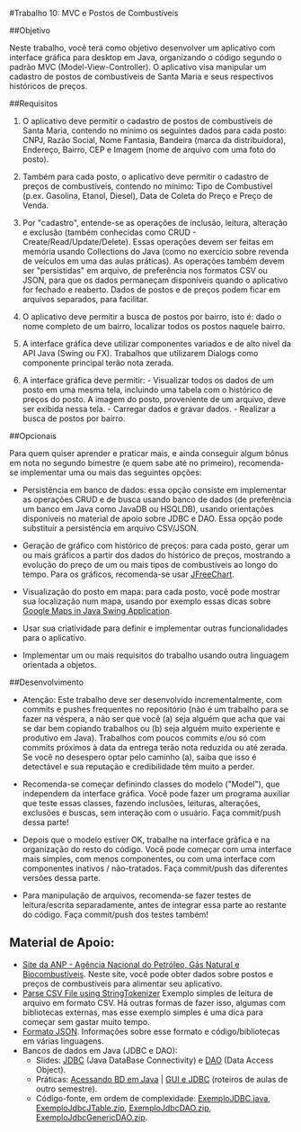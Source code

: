 #Trabalho 10: MVC e Postos de Combustíveis

##Objetivo

Neste trabalho, você terá como objetivo desenvolver um aplicativo com interface gráfica para desktop em Java, organizando o código segundo o padrão MVC (Model-View-Controller). O aplicativo visa manipular um cadastro de postos de combustíveis de Santa Maria e seus respectivos históricos de preços. 

##Requisitos

  1. O aplicativo deve permitir o cadastro de postos de combustíveis de Santa Maria, contendo no mínimo os seguintes dados para cada posto: CNPJ, Razão Social, Nome Fantasia, Bandeira (marca da distribuidora), Endereço, Bairro, CEP e Imagem (nome de arquivo com uma foto do posto).

  2. Também para cada posto, o aplicativo deve permitir o cadastro de preços de combustíveis, contendo no mínimo: Tipo de Combustível (p.ex. Gasolina, Etanol, Diesel), Data de Coleta do Preço e Preço de Venda.

  3. Por "cadastro", entende-se as operações de inclusão, leitura, alteração e exclusão (também conhecidas como CRUD - Create/Read/Update/Delete). Essas operações devem ser feitas em memória usando Collections do Java (como no exercício sobre revenda de veículos em uma das aulas práticas). As operações também devem ser "persistidas" em arquivo, de preferência nos formatos CSV ou JSON, para que os dados permaneçam disponíveis quando o aplicativo for fechado e reaberto. Dados de postos e de preços podem ficar em arquivos separados, para facilitar.

  4. O aplicativo deve permitir a busca de postos por bairro, isto é: dado o nome completo de um bairro, localizar todos os postos naquele bairro.

  5. A interface gráfica deve utilizar componentes variados e de alto nível da API Java (Swing ou FX). Trabalhos que utilizarem Dialogs como componente principal terão nota zerada.

  6. A interface gráfica deve permitir:
    - Visualizar todos os dados de um posto em uma mesma tela, incluindo uma tabela com o histórico de preços do posto. A imagem do posto, proveniente de um arquivo, deve ser exibida nessa tela.
    - Carregar dados e gravar dados.
    - Realizar a busca de postos por bairro. 

##Opcionais

Para quem quiser aprender e praticar mais, e ainda conseguir algum bônus em nota no segundo bimestre (e quem sabe até no primeiro), recomenda-se implementar uma ou mais das seguintes opções:
  - Persistência em banco de dados: essa opção consiste em implementar as operações CRUD e de busca usando banco de dados (de preferência um banco em Java como JavaDB ou HSQLDB), usando orientações disponíveis no material de apoio sobre JDBC e DAO. Essa opção pode substituir a persistência em arquivo CSV/JSON. 

  - Geração de gráfico com histórico de preços: para cada posto, gerar um ou mais gráficos a partir dos dados do histórico de preços, mostrando a evolução do preço de um ou mais tipos de combustíveis ao longo do tempo. Para os gráficos, recomenda-se usar <a href="http://www.jfree.org/jfreechart/" target="_blank">JFreeChart</a>.

  - Visualização do posto em mapa: para cada posto, você pode mostrar sua localização num mapa, usando por exemplo essas dicas sobre <a href="https://dzone.com/articles/google-maps-java-swing" target="_blank">Google Maps in Java Swing Application</a>.

  - Usar sua criatividade para definir e implementar outras funcionalidades para o aplicativo.

  - Implementar um ou mais requisitos do trabalho usando outra linguagem orientada a objetos. 

##Desenvolvimento

  - Atenção: Este trabalho deve ser desenvolvido incrementalmente, com commits e pushes frequentes no repositório (não é um trabalho para se fazer na véspera, a não ser que você (a) seja alguém que acha que vai se dar bem copiando trabalhos ou (b) seja alguém muito experiente e produtivo em Java). Trabalhos com poucos commits e/ou só com commits próximos à data da entrega terão nota reduzida ou até zerada. Se você no desespero optar pelo caminho (a), saiba que isso é detectável e sua reputação e credibilidade têm muito a perder.

  - Recomenda-se começar definindo classes do modelo ("Model"), que independem da interface gráfica. Você pode fazer um programa auxiliar que teste essas classes, fazendo inclusões, leituras, alterações, exclusões e buscas, sem interação com o usuário. Faça commit/push dessa parte!

  - Depois que o modelo estiver OK, trabalhe na interface gráfica e na organização do resto do código. Você pode começar com uma interface mais simples, com menos componentes, ou com uma interface com componentes inativos / não-tratados. Faça commit/push das diferentes versões dessa parte.

  - Para manipulação de arquivos, recomenda-se fazer testes de leitura/escrita separadamente, antes de integrar essa parte ao restante do código. Faça commit/push dos testes também! 

## Material de Apoio:

  - [Site da ANP - Agência Nacional do Petróleo, Gás Natural e Biocombustíveis](http://www.anp.gov.br/). Neste site, você pode obter dados sobre postos e preços de combustíveis para alimentar seu aplicativo.
  - [Parse CSV File using StringTokenizer](http://www.java-examples.com/parse-csv-file-using-stringtokenizer-example)
Exemplo simples de leitura de arquivo em formato CSV. Há outras formas de fazer isso, algumas com bibliotecas externas, mas esse exemplo simples é uma dica para começar sem gastar muito tempo.
  - [Formato JSON](http://json.org/). Informações sobre esse formato e código/bibliotecas em várias linguagens.
  - Bancos de dados em Java (JDBC e DAO):
    - Slides: [JDBC](http://www-usr.inf.ufsm.br/~andrea/elc117/slides/slides-java-jdbc-2015b.pdf) (Java DataBase Connectivity) e [DAO](http://www-usr.inf.ufsm.br/~andrea/elc117/slides/slides-java-dao-2015b.pdf) (Data Access Object).
    - Práticas: [Acessando BD em Java](http://www-usr.inf.ufsm.br/~andrea/elc117-2011a/exercs/ex_java_jdbc.html) | [GUI e JDBC](http://www-usr.inf.ufsm.br/~andrea/elc117-2011a/exercs/ex_java_gui_jdbc.html) (roteiros de aulas de outro semestre).
    - Código-fonte, em ordem de complexidade: [ExemploJDBC.java](http://www-usr.inf.ufsm.br/~andrea/elc117/src/java/ExemploJDBC.java), [ExemploJdbcJTable.zip](http://www-usr.inf.ufsm.br/~andrea/elc117/src/java/ExemploJdbcJTable.zip), [ExemploJdbcDAO.zip](http://www-usr.inf.ufsm.br/~andrea/elc117/src/java/ExemploJdbcDAO.zip), [ExemploJdbcGenericDAO.zip](http://www-usr.inf.ufsm.br/~andrea/elc117/src/java/ExemploJdbcGenericDAO.zip).

